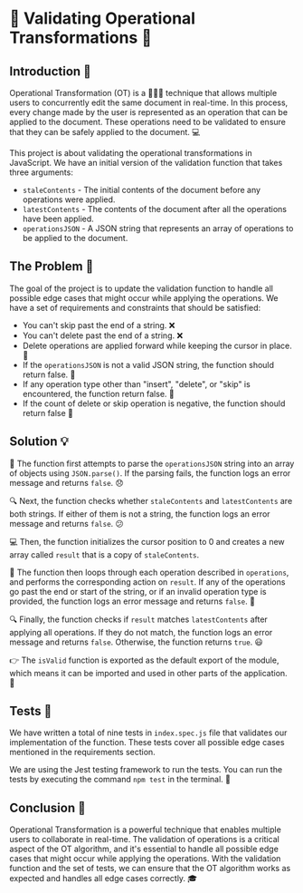 
# 🤖 Validating Operational Transformations 🚀

## Introduction 👋

Operational Transformation (OT) is a 🧑‍🤝‍🧑 technique that allows multiple users to concurrently edit the same document in real-time. In this process, every change made by the user is represented as an operation that can be applied to the document. These operations need to be validated to ensure that they can be safely applied to the document. 💻

This project is about validating the operational transformations in JavaScript. We have an initial version of the validation function that takes three arguments:

- `staleContents` - The initial contents of the document before any operations were applied.
- `latestContents` - The contents of the document after all the operations have been applied.
- `operationsJSON` - A JSON string that represents an array of operations to be applied to the document.

## The Problem 🤔

The goal of the project is to update the validation function to handle all possible edge cases that might occur while applying the operations. We have a set of requirements and constraints that should be satisfied:

- You can't skip past the end of a string. ❌
- You can't delete past the end of a string. ❌
- Delete operations are applied forward while keeping the cursor in place. 🔢
- If the `operationsJSON` is not a valid JSON string, the function should return false. 🛑
- If any operation type other than "insert", "delete", or "skip" is encountered, the function return false. 🛑
- If the count of delete or skip operation is negative, the function should return false 🛑

## Solution 💡

🤖 The function first attempts to parse the `operationsJSON` string into an array of objects using `JSON.parse()`. If the parsing fails, the function logs an error message and returns `false`. 😞

🔍 Next, the function checks whether `staleContents` and `latestContents` are both strings. If either of them is not a string, the function logs an error message and returns `false`. 😕

💻 Then, the function initializes the cursor position to 0 and creates a new array called `result` that is a copy of `staleContents`.

🔄 The function then loops through each operation described in `operations`, and performs the corresponding action on `result`. If any of the operations go past the end or start of the string, or if an invalid operation type is provided, the function logs an error message and returns `false`. 🚫

🔍 Finally, the function checks if `result` matches `latestContents` after applying all operations. If they do not match, the function logs an error message and returns `false`. Otherwise, the function returns `true`. 😃

👉 The `isValid` function is exported as the default export of the module, which means it can be imported and used in other parts of the application. 💪

## Tests 🧪

We have written a total of nine tests in `index.spec.js` file that validates our implementation of the function. These tests cover all possible edge cases mentioned in the requirements section.

We are using the Jest testing framework to run the tests. You can run the tests by executing the command `npm test` in the terminal. 🧪

## Conclusion 🎉

Operational Transformation is a powerful technique that enables multiple users to collaborate in real-time. The validation of operations is a critical aspect of the OT algorithm, and it's essential to handle all possible edge cases that might occur while applying the operations. With the  validation function and the set of tests, we can ensure that the OT algorithm works as expected and handles all edge cases correctly. 🎓